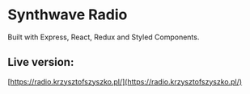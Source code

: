 # Synthwave Radio

Built with Express, React, Redux and Styled Components.

## Live version:

[https://radio.krzysztofszyszko.pl/](https://radio.krzysztofszyszko.pl/)
